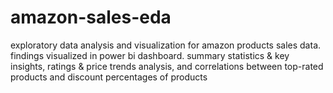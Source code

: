 # amazon-sales-eda
exploratory data analysis and visualization for amazon products sales data. findings visualized in power bi dashboard. summary statistics &amp; key insights, ratings &amp; price trends analysis, and correlations between top-rated products and discount percentages of products
